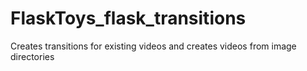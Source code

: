 # FlaskToys_flask_transitions
Creates transitions for existing videos and creates videos from image directories
